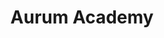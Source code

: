 ---
templateKey: home-page
title: Aurum Academy
meta_title: Home | Aurum Academy
meta_description: >-
  Online STEM classes offered by students, for students.
heading: Welcome to Aurum Academy
description: >-
  Neque porro quisquam est qui dolorem ipsum quia dolor sit amet, consectetur,
  adipisci velit...
blurbs:
  - title: What we do
    image: /img/coffee.png
    text: >
      Lorem ipsum dolor sit amet, consectetur adipiscing elit. Nunc finibus 
      Nullam et dui interdum, varius nibh eu, efficitur metus.
classes:
  - name: Backyard Ballistics 
    image: /svg/wrench.svg
    text: >-
      Sed quis egestas libero. Vestibulum nec venenatis ligula. 
    items:
      - item 1
      - item 2
  - name: Robotics Basics 
    image: /svg/sam.svg
    text: >-
      Sed quis egestas libero. Vestibulum nec venenatis ligula. 
    items:
      - item 1
      - item 2
  - name: Project Code
    image: /svg/code.svg
    text: >-
      Sed quis egestas libero. Vestibulum nec venenatis ligula. 
    items:
      - item 1
      - item 2
register:
  - text: Let's go learn some cool things!
    button: Register
---